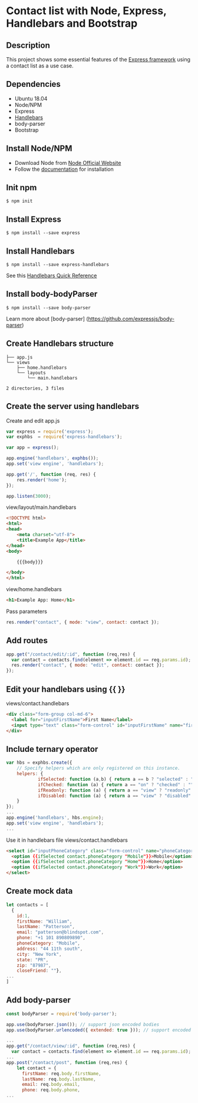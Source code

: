 # Contact list with Node, Express, Handlebars and Bootstrap

## Description

This project shows some essential features of the [Express framework](http://expressjs.com) using a contact list as a use case.

## Dependencies

* Ubuntu 18.04
* Node/NPM
* Express
* [Handlebars](handlebarsjs.com)
* body-parser
* Bootstrap

## Install Node/NPM

* Download Node from [Node Official Website](https://nodejs.org/)
* Follow the [documentation](https://github.com/nodejs/help/wiki/Installation) for installation

## Init npm

```
$ npm init
```
## Install Express

```
$ npm install --save express
```

## Install Handlebars

```
$ npm install --save express-handlebars
```

See this [Handlebars Quick Reference](https://github.com/ericf/express-handlebars)

## Install body-bodyParser

```
$ npm install --save body-parser
```

Learn more about [body-parser] (https://github.com/expressjs/body-parser)
## Create Handlebars structure

```
├── app.js
└── views
    ├── home.handlebars
    └── layouts
        └── main.handlebars

2 directories, 3 files
```

## Create the server using handlebars

Create and edit app.js

```js
var express = require('express');
var exphbs  = require('express-handlebars');

var app = express();

app.engine('handlebars', exphbs());
app.set('view engine', 'handlebars');

app.get('/', function (req, res) {
    res.render('home');
});

app.listen(3000);
```

view/layout/main.handlebars

```html
<!DOCTYPE html>
<html>
<head>
    <meta charset="utf-8">
    <title>Example App</title>
</head>
<body>

    {{{body}}}

</body>
</html>
```

view/home.handlebars

```html
<h1>Example App: Home</h1>
```

Pass parameters

```js
res.render("contact", { mode: "view", contact: contact });
```
## Add routes

```js
app.get("/contact/edit/:id", function (req,res) {
  var contact = contacts.find(element => element.id == req.params.id);
  res.render("contact", { mode: "edit", contact: contact });
});
```

## Edit your handlebars using {{ }}

views/contact.handlebars

```html
<div class="form-group col-md-6">
  <label for="inputFirstName">First Name</label>
  <input type="text" class="form-control" id="inputFirstName" name="firstName" value="{{contact.firstName}}" {{ifReadonly mode}}>
</div>
```

## Include ternary operator

```js
var hbs = exphbs.create({
    // Specify helpers which are only registered on this instance.
    helpers: {
            ifSelected: function (a,b) { return a == b ? "selected" : ""; },
            ifChecked: function (a) { return a == "on" ? "checked" : ""; },
            ifReadonly: function (a) { return a == "view" ? "readonly" : "" },
            ifDisabled: function (a) { return a == "view" ? "disabled" : "" }
    }
});
...
app.engine('handlebars', hbs.engine);
app.set('view engine', 'handlebars');
...
```

Use it in handlebars file views/contact.handlebars

```html
<select id="inputPhoneCategory" class="form-control" name="phoneCategory" value="{{contact.phoneCategory}}" {{ifDisabled mode}}>
  <option {{ifSelected contact.phoneCategory "Mobile"}}>Mobile</option>
  <option {{ifSelected contact.phoneCategory "Home"}}>Home</option>
  <option {{ifSelected contact.phoneCategory "Work"}}>Work</option>
</select>
```

## Create mock data

```js
let contacts = [
  {
    id:1,
    firstName: "William",
    lastName: "Patterson",
    email: "patterson@blindspot.com",
    phone: "+1 101 890809890",
    phoneCategory: "Mobile",
    address: "44 11th south",
    city: "New York",
    state: "PR",
    zip: "87987",
    closeFriend: ""},
...
]
```

## Add body-parser

```js
const bodyParser = require('body-parser');

app.use(bodyParser.json()); // support json encoded bodies
app.use(bodyParser.urlencoded({ extended: true })); // support encoded bodies

...
app.get("/contact/view/:id", function (req,res) {
  var contact = contacts.find(element => element.id == req.params.id);
...
app.post("/contact/post", function (req,res) {
    let contact = {
      firstName: req.body.firstName,
      lastName: req.body.lastName,
      email: req.body.email,
      phone: req.body.phone,
...

```
